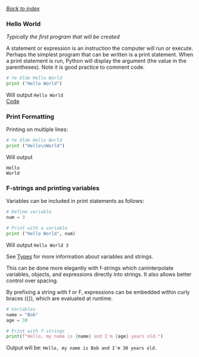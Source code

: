 *[Back to index](..\readme.md)*

### Hello World
*Typically the first program that will be created*  

A statement or expression is an instruction the computer will run or execute. Perhaps the simplest program that can be written is a print statement. When a print statement is run, Python will display the argument (the value in the parentheses). Note it is good practice to comment code.

```python
# Ye Olde Hello World
print ("Hello World")
```
Will output `Hello World`  
[Code](<..\Code Snips\1.0 Hello World.py>)

### Print Formatting
Printing on multiple lines:

```python
# Ye Olde Hello World
print ("Hello\nWorld")
```
Will output  
```
Hello 
World
```

### F-strings and printing variables
Variables can be included in print statements as follows:
```python
# Define variable
num = 3

# Print with a variable
print ("Hello World", num)
```
Will output `Hello World 3`

See [Types](<1.2 Types.md>) for more information about variables and strings. 

This can be done more elegantly with f-strings which caninterpolate variables, objects, and expressions directly into strings. It also allows better control over spacing.

By prefixing a string with f or F, expressions can be embedded within curly braces ({}), which are evaluated at runtime.

```python
# Variables
name = "Bob"
age = 30

# Print with f-strings
print(f"Hello, my name is {name} and I'm {age} years old.")
```
Output will be: `Hello, my name is Bob and I'm 30 years old.`